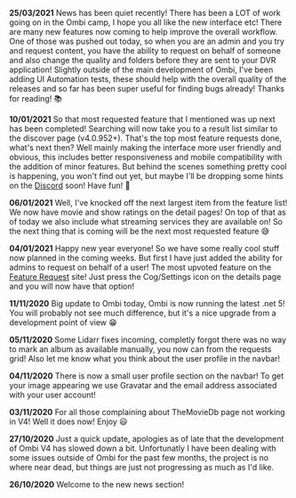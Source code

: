 **25/03/2021** News has been quiet recently! There has been a LOT of work going on in the Ombi camp, I hope you all like the new interface etc! There are many new features now coming to help improve the overall workflow. One of those was pushed out today, so when you are an admin and you try and request content, you have the ability to request on behalf of someone and also change the quality and folders before they are sent to your DVR application! Slightly outside of the main development of Ombi, I've been adding UI Automation tests, these should help with the overall quality of the releases and so far has been super useful for finding bugs already! Thanks for reading! 📚

**10/01/2021** So that most requested feature that I mentioned was up next has been completed! Searching will now take you to a result list similar to the discover page (v4.0.952+). That's the top most feature requests done, what's next then? Well mainly making the interface more user friendly and obvious, this includes better responsiveness and mobile compatibility with the addition of minor features. But behind the scenes something pretty cool is happening, you won't find out yet, but maybe I'll be dropping some hints on the [Discord](https://discord.gg/Sa7wNWb) soon! Have fun! 🥳

**06/01/2021** Well, I've knocked off the next largest item from the feature list! We now have movie and show ratings on the detail pages! On top of that as of today we also include what streaming services they are available on! So the next thing that is coming will be the next most requested feature 😅

**04/01/2021** Happy new year everyone! So we have some really cool stuff now planned in the coming weeks. But first I have just added the ability for admins to request on behalf of a user! The most upvoted feature on the [Feature Request](https://ombifeatures.featureupvote.com/) site! Just press the Cog/Settings icon on the details page and you will now have that option!

**11/11/2020** Big update to Ombi today, Ombi is now running the latest .net 5! You will probably not see much difference, but it's a nice upgrade from a development point of view 😁

**05/11/2020** Some Lidarr fixes incoming, completly forgot there was no way to mark an album as available manually, you now can from the requests grid! Also let me know what you think about the user profile in the navbar!

**04/11/2020** There is now a small user profile section on the navbar! To get your image appearing we use Gravatar and the email address associated with your user account!

**03/11/2020** For all those complaining about TheMovieDb page not working in V4! Well it does now! Enjoy 😃

**27/10/2020** Just a quick update, apologies as of late that the development of Ombi V4 has slowed down a bit. Unfortunatly I have been dealing with some issues outside of Ombi for the past few months, the project is no where near dead, but things are just not progressing as much as I'd like.

**26/10/2020** Welcome to the new news section!
